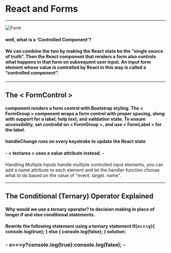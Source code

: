 # React and Forms
----------------

![Form](https://camo.githubusercontent.com/de335b2394ad6bde6b925dc1c2eda3e348f5e88b84d269d4b8442366aeb75864/68747470733a2f2f7777772e636f6e6372657465706167652e636f6d2f616e67756c61722d322f696d616765732f616e67756c61722d322d666f726d636f6e74726f6c2d6578616d706c652d322e6a7067)

#### well, what is a ‘Controlled Component’?
#### We can combine the two by making the React state be the “single source of truth”. Then the React component that renders a form also controls what happens in that form on subsequent user input. An input form element whose value is controlled by React in this way is called a “controlled component”.

--------------
## The < FormControl >
#### component renders a form control with Bootstrap styling. The < FormGroup > component wraps a form control with proper spacing, along with support for a label, help text, and validation state. To ensure accessibility, set controlId on < FormGroup >, and use < FormLabel > for the label.

#### handleChange runs on every keystroke to update the React state

#### - < textarea > uses a value attribute instead. -

Handling Multiple Inputs
handle multiple controlled input elements, you can add a name attribute to each element and let the handler function choose what to do based on the value of "event. target. name".

-------------------
## The Conditional (Ternary) Operator Explained

#### Why would we use a ternary operator? to decision making in place of longer if and else conditional statements.

#### Rewrite the following statement using a ternary statement if(x===y){ console.log(true); } else { console.log(false); } solution:

### - x===y?console.log(true):console.log(false); -
